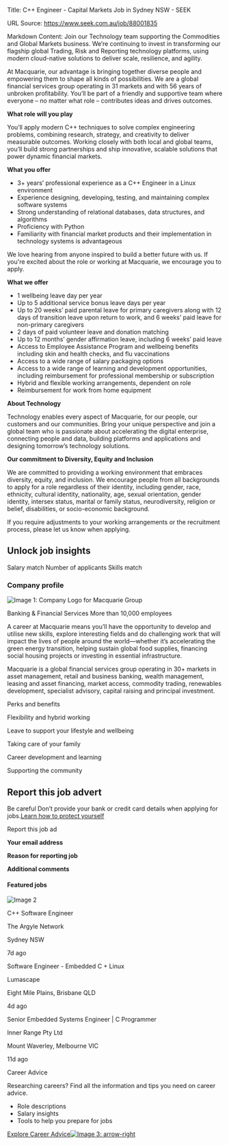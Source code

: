 Title: C++ Engineer - Capital Markets Job in Sydney NSW - SEEK

URL Source: https://www.seek.com.au/job/88001835

Markdown Content:
Join our Technology team supporting the Commodities and Global Markets business. We’re continuing to invest in transforming our flagship global Trading, Risk and Reporting technology platforms, using modern cloud-native solutions to deliver scale, resilience, and agility.

At Macquarie, our advantage is bringing together diverse people and empowering them to shape all kinds of possibilities. We are a global financial services group operating in 31 markets and with 56 years of unbroken profitability. You’ll be part of a friendly and supportive team where everyone – no matter what role – contributes ideas and drives outcomes.

**What role will you play**

You’ll apply modern C++ techniques to solve complex engineering problems, combining research, strategy, and creativity to deliver measurable outcomes. Working closely with both local and global teams, you’ll build strong partnerships and ship innovative, scalable solutions that power dynamic financial markets.

**What you offer**

*   3+ years’ professional experience as a C++ Engineer in a Linux environment
*   Experience designing, developing, testing, and maintaining complex software systems
*   Strong understanding of relational databases, data structures, and algorithms
*   Proficiency with Python
*   Familiarity with financial market products and their implementation in technology systems is advantageous

We love hearing from anyone inspired to build a better future with us. If you're excited about the role or working at Macquarie, we encourage you to apply.

**What we offer**

*   1 wellbeing leave day per year
*   Up to 5 additional service bonus leave days per year
*   Up to 20 weeks’ paid parental leave for primary caregivers along with 12 days of transition leave upon return to work, and 6 weeks’ paid leave for non-primary caregivers
*   2 days of paid volunteer leave and donation matching
*   Up to 12 months’ gender affirmation leave, including 6 weeks’ paid leave
*   Access to Employee Assistance Program and wellbeing benefits including skin and health checks, and flu vaccinations
*   Access to a wide range of salary packaging options
*   Access to a wide range of learning and development opportunities, including reimbursement for professional membership or subscription
*   Hybrid and flexible working arrangements, dependent on role
*   Reimbursement for work from home equipment

**About Technology**

Technology enables every aspect of Macquarie, for our people, our customers and our communities. Bring your unique perspective and join a global team who is passionate about accelerating the digital enterprise, connecting people and data, building platforms and applications and designing tomorrow’s technology solutions.

**Our commitment to Diversity, Equity and Inclusion**

We are committed to providing a working environment that embraces diversity, equity, and inclusion. We encourage people from all backgrounds to apply for a role regardless of their identity, including gender, race, ethnicity, cultural identity, nationality, age, sexual orientation, gender identity, intersex status, marital or family status, neurodiversity, religion or belief, disabilities, or socio-economic background.

If you require adjustments to your working arrangements or the recruitment process, please let us know when applying.

Unlock job insights
-------------------

Salary match Number of applicants Skills match

### Company profile

![Image 1: Company Logo for Macquarie Group](https://image-service-cdn.seek.com.au/e3fbf3a079b3f276d39979bb2681c5a0ad52379b/f3c5292cec0e05e4272d9bf9146f390d366481d0)

Banking & Financial Services More than 10,000 employees

A career at Macquarie means you’ll have the opportunity to develop and utilise new skills, explore interesting fields and do challenging work that will impact the lives of people around the world—whether it’s accelerating the green energy transition, helping sustain global food supplies, financing social housing projects or investing in essential infrastructure.

Macquarie is a global financial services group operating in 30+ markets in asset management, retail and business banking, wealth management, leasing and asset financing, market access, commodity trading, renewables development, specialist advisory, capital raising and principal investment.

Perks and benefits

Flexibility and hybrid working

Leave to support your lifestyle and wellbeing

Taking care of your family

Career development and learning

Supporting the community

Report this job advert
----------------------

Be careful Don’t provide your bank or credit card details when applying for jobs.[Learn how to protect yourself](https://www.seek.com.au/security-privacy)

Report this job ad

**Your email address**

**Reason for reporting job**

**Additional comments**

#### Featured jobs

![Image 2](https://bx-branding-gateway.cloud.seek.com.au/e1031b4e-287d-793e-5b4f-edc8cdb36bb1.1/serpLogo)

C++ Software Engineer

The Argyle Network

Sydney NSW

7d ago

Software Engineer - Embedded C + Linux

Lumascape

Eight Mile Plains, Brisbane QLD

4d ago

Senior Embedded Systems Engineer | C Programmer

Inner Range Pty Ltd

Mount Waverley, Melbourne VIC

11d ago

Career Advice

Researching careers? Find all the information and tips you need on career advice.

*   Role descriptions
*   Salary insights
*   Tools to help you prepare for jobs

[Explore Career Advice![Image 3: arrow-right](https://cdn.seeklearning.com.au/media/images/lmis/arrow_right.svg)](https://www.seek.com.au/career-advice?utm_campaign=LMIS_Web&utm_source=SEEK&utm_medium=LMIS&utm_content=job-details)
